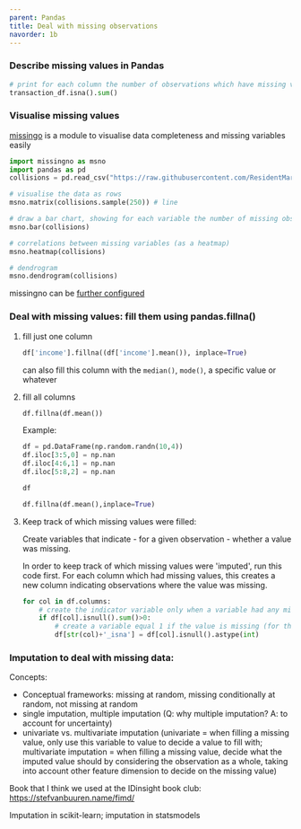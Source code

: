 ```yaml
---
parent: Pandas 
title: Deal with missing observations 
navorder: 1b 
---
```


### Describe missing values in Pandas

```python 
# print for each column the number of observations which have missing values
transaction_df.isna().sum()
```

### Visualise missing values
[missingo](https://github.com/ResidentMario/missingno) is a module to visualise data completeness and missing variables easily

```python
import missingno as msno
import pandas as pd
collisions = pd.read_csv("https://raw.githubusercontent.com/ResidentMario/missingno-data/master/nyc_collision_factors.csv") 

# visualise the data as rows
msno.matrix(collisions.sample(250)) # line 

# draw a bar chart, showing for each variable the number of missing observations
msno.bar(collisions)

# correlations between missing variables (as a heatmap)
msno.heatmap(collisions)

# dendrogram
msno.dendrogram(collisions)
```

 missingno can be [further configured](https://github.com/ResidentMario/missingno/blob/master/CONFIGURATION.md)




### Deal with missing values: fill them using pandas.fillna()

1. fill just one column
	```python
	df['income'].fillna((df['income'].mean()), inplace=True)
	```
	can also fill this column with the `median()`, `mode()`, a specific value or whatever

2. fill all columns
	```python
	df.fillna(df.mean())
	```
		
	Example:
		
	```python
	df = pd.DataFrame(np.random.randn(10,4))
	df.iloc[3:5,0] = np.nan
	df.iloc[4:6,1] = np.nan
	df.iloc[5:8,2] = np.nan

	df

	df.fillna(df.mean(),inplace=True)	
	```


3. Keep track of which missing values were filled:

	Create variables that indicate - for a given observation - whether a value was missing.

	In order to keep track of which missing values were 'imputed', run this code first. For each column which had missing values, this creates a new column indicating observations where the value was missing.

	```python
	for col in df.columns:
		# create the indicator variable only when a variable had any missing values in the first place
		if df[col].isnull().sum()>0:
			# create a variable equal 1 if the value is missing (for the given observation)
			df[str(col)+'_isna'] = df[col].isnull().astype(int)
	```
	
	
### Imputation to deal with missing data:

Concepts:
- Conceptual frameworks: missing at random, missing conditionally at random, not missing at random
- single imputation, multiple imputation (Q: why multiple imputation? A: to account for uncertainty)
- univariate vs. multivariate imputation (univariate = when filling a missing value, only use this variable to value to decide a value to fill with; multivariate imputation = when filling a missing value, decide what the imputed value should by considering the observation as a whole, taking into account other feature dimension to decide on the missing value)

Book that I think we used at the IDinsight book club: https://stefvanbuuren.name/fimd/

Imputation in scikit-learn; imputation in statsmodels

